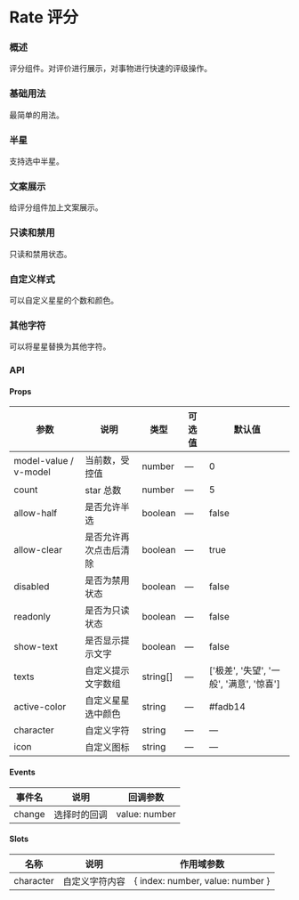 # Rate 评分

### 概述

评分组件。对评价进行展示，对事物进行快速的评级操作。

### 基础用法

最简单的用法。

<demo src="../demos/rate/rate-01-basic.vue"></demo>

### 半星

支持选中半星。

<demo src="../demos/rate/rate-02-half.vue"></demo>

### 文案展示

给评分组件加上文案展示。

<demo src="../demos/rate/rate-03-text.vue"></demo>

### 只读和禁用

只读和禁用状态。

<demo src="../demos/rate/rate-04-disabled.vue"></demo>

### 自定义样式

可以自定义星星的个数和颜色。

<demo src="../demos/rate/rate-05-custom.vue"></demo>

### 其他字符

可以将星星替换为其他字符。

<demo src="../demos/rate/rate-06-character.vue"></demo>

### API

#### Props

| 参数          | 说明           | 类型    | 可选值 | 默认值 |
| ------------- | -------------- | ------- | ------ | ------ |
| model-value / v-model | 当前数，受控值 | number | —      | 0      |
| count         | star 总数      | number  | —      | 5      |
| allow-half    | 是否允许半选   | boolean | —      | false  |
| allow-clear   | 是否允许再次点击后清除 | boolean | —      | true   |
| disabled      | 是否为禁用状态 | boolean | —      | false  |
| readonly      | 是否为只读状态 | boolean | —      | false  |
| show-text     | 是否显示提示文字 | boolean | —    | false  |
| texts         | 自定义提示文字数组 | string[] | — | ['极差', '失望', '一般', '满意', '惊喜'] |
| active-color  | 自定义星星选中颜色 | string | —   | #fadb14 |
| character     | 自定义字符     | string  | —      | —      |
| icon          | 自定义图标     | string  | —      | —      |

#### Events

| 事件名 | 说明           | 回调参数   |
| ------ | -------------- | ---------- |
| change | 选择时的回调   | value: number |

#### Slots

| 名称      | 说明           | 作用域参数 |
| --------- | -------------- | ---------- |
| character | 自定义字符内容 | { index: number, value: number } |